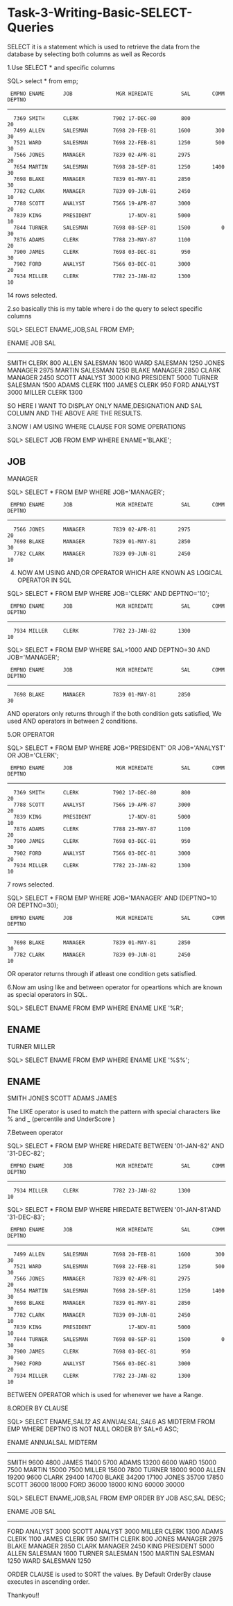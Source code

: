 # Task-3-Writing-Basic-SELECT-Queries
SELECT it is a statement which is used to retrieve the data from the database by selecting both columns as well as Records 

1.Use SELECT * and specific columns

SQL> select * 
    from emp;

     EMPNO ENAME      JOB              MGR HIREDATE         SAL       COMM     DEPTNO
---------- ---------- --------- ---------- --------- ---------- ---------- ----------
      7369 SMITH      CLERK           7902 17-DEC-80        800                    20
      7499 ALLEN      SALESMAN        7698 20-FEB-81       1600        300         30
      7521 WARD       SALESMAN        7698 22-FEB-81       1250        500         30
      7566 JONES      MANAGER         7839 02-APR-81       2975                    20
      7654 MARTIN     SALESMAN        7698 28-SEP-81       1250       1400         30
      7698 BLAKE      MANAGER         7839 01-MAY-81       2850                    30
      7782 CLARK      MANAGER         7839 09-JUN-81       2450                    10
      7788 SCOTT      ANALYST         7566 19-APR-87       3000                    20
      7839 KING       PRESIDENT            17-NOV-81       5000                    10
      7844 TURNER     SALESMAN        7698 08-SEP-81       1500          0         30
      7876 ADAMS      CLERK           7788 23-MAY-87       1100                    20
      7900 JAMES      CLERK           7698 03-DEC-81        950                    30
      7902 FORD       ANALYST         7566 03-DEC-81       3000                    20
      7934 MILLER     CLERK           7782 23-JAN-82       1300                    10

14 rows selected.

2.so basically this is my table where i do the query to select specific columns


SQL> SELECT ENAME,JOB,SAL
    FROM EMP;

ENAME      JOB              SAL
---------- --------- ----------
SMITH      CLERK            800
ALLEN      SALESMAN        1600
WARD       SALESMAN        1250
JONES      MANAGER         2975
MARTIN     SALESMAN        1250
BLAKE      MANAGER         2850
CLARK      MANAGER         2450
SCOTT      ANALYST         3000
KING       PRESIDENT       5000
TURNER     SALESMAN        1500
ADAMS      CLERK           1100
JAMES      CLERK            950
FORD       ANALYST         3000
MILLER     CLERK           1300

SO HERE I WANT TO DISPLAY ONLY NAME,DESIGNATION AND SAL COLUMN AND THE ABOVE ARE THE RESULTS.

3.NOW I AM USING WHERE CLAUSE FOR SOME OPERATIONS 

SQL> SELECT JOB
    FROM EMP
    WHERE ENAME='BLAKE';

JOB
---------
MANAGER

SQL> SELECT *
    FROM EMP
    WHERE JOB='MANAGER';

     EMPNO ENAME      JOB              MGR HIREDATE         SAL       COMM     DEPTNO
---------- ---------- --------- ---------- --------- ---------- ---------- ----------
      7566 JONES      MANAGER         7839 02-APR-81       2975                    20
      7698 BLAKE      MANAGER         7839 01-MAY-81       2850                    30
      7782 CLARK      MANAGER         7839 09-JUN-81       2450                    10

4. NOW AM USING AND,OR OPERATOR WHICH ARE KNOWN AS LOGICAL OPERATOR IN SQL

     
SQL> SELECT *
    FROM EMP 
    WHERE JOB='CLERK' AND DEPTNO='10';

     EMPNO ENAME      JOB              MGR HIREDATE         SAL       COMM     DEPTNO
---------- ---------- --------- ---------- --------- ---------- ---------- ----------
      7934 MILLER     CLERK           7782 23-JAN-82       1300                    10

SQL> SELECT *
    FROM EMP 
    WHERE SAL>1000 AND DEPTNO=30 AND JOB='MANAGER';

     EMPNO ENAME      JOB              MGR HIREDATE         SAL       COMM     DEPTNO
---------- ---------- --------- ---------- --------- ---------- ---------- ----------
      7698 BLAKE      MANAGER         7839 01-MAY-81       2850                    30

AND operators only returns through if the both condition gets satisfied, We used AND operators in between 2 conditions.

5.OR OPERATOR

SQL> SELECT *
    FROM EMP
    WHERE JOB='PRESIDENT' OR JOB='ANALYST' OR JOB='CLERK';

     EMPNO ENAME      JOB              MGR HIREDATE         SAL       COMM     DEPTNO
---------- ---------- --------- ---------- --------- ---------- ---------- ----------
      7369 SMITH      CLERK           7902 17-DEC-80        800                    20
      7788 SCOTT      ANALYST         7566 19-APR-87       3000                    20
      7839 KING       PRESIDENT            17-NOV-81       5000                    10
      7876 ADAMS      CLERK           7788 23-MAY-87       1100                    20
      7900 JAMES      CLERK           7698 03-DEC-81        950                    30
      7902 FORD       ANALYST         7566 03-DEC-81       3000                    20
      7934 MILLER     CLERK           7782 23-JAN-82       1300                    10
7 rows selected.

SQL> SELECT * 
    FROM EMP
    WHERE JOB='MANAGER' AND (DEPTNO=10 OR DEPTNO=30);

     EMPNO ENAME      JOB              MGR HIREDATE         SAL       COMM     DEPTNO
---------- ---------- --------- ---------- --------- ---------- ---------- ----------
      7698 BLAKE      MANAGER         7839 01-MAY-81       2850                    30
      7782 CLARK      MANAGER         7839 09-JUN-81       2450                    10

OR operator returns through if atleast one condition gets satisfied.

6.Now am using like and between operator for opeartions which are known as special operators in SQL.

SQL> SELECT ENAME
    FROM EMP
    WHERE ENAME LIKE '%R';

ENAME
----------
TURNER
MILLER

SQL> SELECT ENAME
    FROM EMP 
    WHERE ENAME LIKE '%S%';

ENAME
----------
SMITH
JONES
SCOTT
ADAMS
JAMES

The LIKE operator is used to match the pattern with special characters like % and _ (percentile and UnderScore )

7.Between operator 

SQL> SELECT *
    FROM EMP
    WHERE HIREDATE BETWEEN '01-JAN-82' AND '31-DEC-82';

     EMPNO ENAME      JOB              MGR HIREDATE         SAL       COMM     DEPTNO
---------- ---------- --------- ---------- --------- ---------- ---------- ----------
      7934 MILLER     CLERK           7782 23-JAN-82       1300                    10

SQL> SELECT *
    FROM EMP
    WHERE HIREDATE BETWEEN '01-JAN-81'AND '31-DEC-83';

     EMPNO ENAME      JOB              MGR HIREDATE         SAL       COMM     DEPTNO
---------- ---------- --------- ---------- --------- ---------- ---------- ----------
      7499 ALLEN      SALESMAN        7698 20-FEB-81       1600        300         30
      7521 WARD       SALESMAN        7698 22-FEB-81       1250        500         30
      7566 JONES      MANAGER         7839 02-APR-81       2975                    20
      7654 MARTIN     SALESMAN        7698 28-SEP-81       1250       1400         30
      7698 BLAKE      MANAGER         7839 01-MAY-81       2850                    30
      7782 CLARK      MANAGER         7839 09-JUN-81       2450                    10
      7839 KING       PRESIDENT            17-NOV-81       5000                    10
      7844 TURNER     SALESMAN        7698 08-SEP-81       1500          0         30
      7900 JAMES      CLERK           7698 03-DEC-81        950                    30
      7902 FORD       ANALYST         7566 03-DEC-81       3000                    20
      7934 MILLER     CLERK           7782 23-JAN-82       1300                    10
BETWEEN OPERATOR which is used for whenever we have a Range.

8.ORDER BY CLAUSE

SQL>  SELECT ENAME,SAL*12 AS ANNUALSAL,SAL*6 AS MIDTERM
     FROM EMP
     WHERE DEPTNO IS NOT NULL
     ORDER BY SAL*6 ASC;

ENAME       ANNUALSAL    MIDTERM
---------- ---------- ----------
SMITH            9600       4800
JAMES           11400       5700
ADAMS           13200       6600
WARD            15000       7500
MARTIN          15000       7500
MILLER          15600       7800
TURNER          18000       9000
ALLEN           19200       9600
CLARK           29400      14700
BLAKE           34200      17100
JONES           35700      17850
SCOTT           36000      18000
FORD            36000      18000
KING            60000      30000


SQL> SELECT ENAME,JOB,SAL
    FROM EMP
    ORDER BY JOB ASC,SAL DESC;

ENAME      JOB              SAL
---------- --------- ----------
FORD       ANALYST         3000
SCOTT      ANALYST         3000
MILLER     CLERK           1300
ADAMS      CLERK           1100
JAMES      CLERK            950
SMITH      CLERK            800
JONES      MANAGER         2975
BLAKE      MANAGER         2850
CLARK      MANAGER         2450
KING       PRESIDENT       5000
ALLEN      SALESMAN        1600
TURNER     SALESMAN        1500
MARTIN     SALESMAN        1250
WARD       SALESMAN        1250                                             

ORDER CLAUSE is used to SORT the values.
By Default OrderBy clause executes in ascending order.

Thankyou!!

















